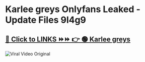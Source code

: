 
 # Karlee greys Onlyfans Leaked - Update Files 9l4g9

## <h2><a href="https://clipsfans.com/Karlee_greys&ref=git">🔗 Click to LINKS ⏩⏩ 👉 🟢 Karlee greys </a></h2>

<a href="https://clipsfans.com/Karlee_greys&ref=git" rel="nofollow" data-target="animated-image.originalLink"><img src="https://i.ibb.co.com/xMMVF88/686577567.gif" alt="Viral Video Original" style="max-width: 100%; display: inline-block;" data-target="animated-image.originalImage"></a>

